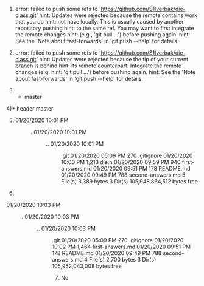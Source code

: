 1) error: failed to push some refs to 'https://github.com/S1lverbak/die-class.git'
hint: Updates were rejected because the remote contains work that you do
hint: not have locally. This is usually caused by another repository pushing
hint: to the same ref. You may want to first integrate the remote changes
hint: (e.g., 'git pull ...') before pushing again.
hint: See the 'Note about fast-forwards' in 'git push --help' for details.

2) error: failed to push some refs to 'https://github.com/S1lverbak/die-class.git'
hint: Updates were rejected because the tip of your current branch is behind
hint: its remote counterpart. Integrate the remote changes (e.g.
hint: 'git pull ...') before pushing again.
hint: See the 'Note about fast-forwards' in 'git push --help' for details.

3) * master

4)* header
    master

5) 01/20/2020  10:01 PM    <DIR>          .
   01/20/2020  10:01 PM    <DIR>          ..
   01/20/2020  10:01 PM    <DIR>          .git
   01/20/2020  05:09 PM               270 .gitignore
   01/20/2020  10:00 PM             1,213 die.h
   01/20/2020  09:59 PM               940 first-answers.md
   01/20/2020  09:51 PM               178 README.md
   01/20/2020  09:49 PM               788 second-answers.md
                  5 File(s)          3,389 bytes
                  3 Dir(s)  105,948,864,512 bytes free

6) 
01/20/2020  10:03 PM    <DIR>          .
01/20/2020  10:03 PM    <DIR>          ..
01/20/2020  10:03 PM    <DIR>          .git
01/20/2020  05:09 PM               270 .gitignore
01/20/2020  10:02 PM             1,464 first-answers.md
01/20/2020  09:51 PM               178 README.md
01/20/2020  09:49 PM               788 second-answers.md
               4 File(s)          2,700 bytes
               3 Dir(s)  105,952,043,008 bytes free
            
7) No